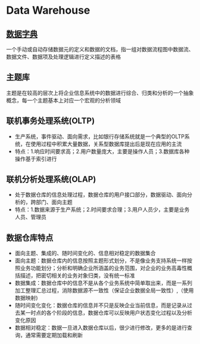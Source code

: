 # Data Warehouse
## [数据字典](https://github.com/datadeng/DW/blob/master/Data%20dictionary.md)
一个手动或自动存储数据元的定义和数据的文档，指一组对数据流程图中数据流、数据文件、数据项及处理逻辑进行定义描述的表格

## 主题库
主题是在较高的层次上将企业信息系统中的数据进行综合、归类和分析的一个抽象概念，每一个主题基本上对应一个宏观的分析领域

## 联机事务处理系统(OLTP)
+ 生产系统，事件驱动、面向需求，比如银行存储系统就是一个典型的OLTP系统，在使用过程中积累大量数据，关系型数据库提出后是现在应用的主流
+ 特点：1.响应时间要求高；2.用户数量庞大，主要是操作人员；3.数据库各种操作基于索引进行

## 联机分析处理系统(OLAP)
+ 处于数据仓库的信息处理过程，数据仓库的用户接口部分，数据驱动、面向分析的，跨部门、面向主题
+ 特点：1.数据来源于生产系统；2.时间要求合理；3.用户人员少，主要是业务人员、管理员

## 数据仓库特点
+ 面向主题、集成的、随时间变化的、信息相对稳定的数据集合
+ 面向主题：数据仓库内的信息按照主题形式划分，不是像业务支持系统一样按照业务功能划分；分析和明确企业所涵盖的业务范围，对企业的业务高毒性概括描述，把密切相关的业务对象归类，没有统一标准
+ 数据集成：数据仓库中的信息不是从各个业务系统中简单取出来，而是一系列加工整理汇总过程，消除数据源不一致性（保证企业数据全局一致性）,（使用数据映射)
+ 随时间变化变化：数据仓库的信息并不只是反映企业当前信息，而是记录从过去某一时点的各个阶段的信息，数据仓库可以反映用户状态变化过程以及分析变化原因
+ 数据相对稳定：数据一旦进入数据仓库以后，很少进行修改，更多的是进行查询，通常需要定期加载和刷新
